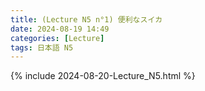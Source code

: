 ```yaml
---
title: (Lecture N5 n°1) 便利なスイカ
date: 2024-08-19 14:49
categories: [Lecture]
tags: 日本語 N5
---
```

{% include 2024-08-20-Lecture_N5.html %}